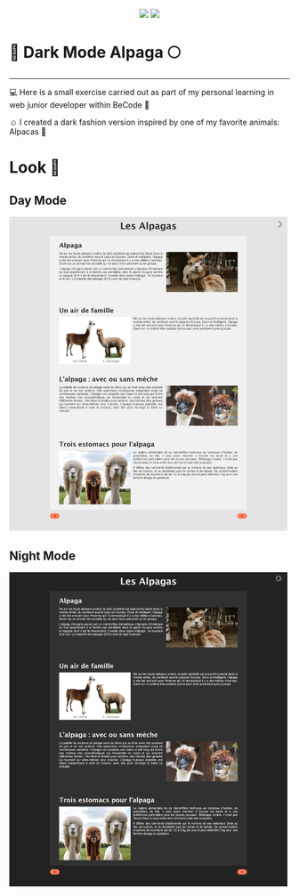 <p align="center">
  <img src="https://img.shields.io/badge/HTML5-E34F26?style=for-the-badge&logo=html5&logoColor=white">
  <img src="https://img.shields.io/badge/CSS3-1572B6?style=for-the-badge&logo=css3&logoColor=white">
</p>

# 🌚 Dark Mode Alpaga :full_moon:
______________________________________
💻 Here is a small exercise carried out as part of my personal learning in web junior developer within BeCode :school_satchel:

☺️ I created a dark fashion version inspired by one of my favorite animals: Alpacas 🦙

# Look 🔎

<p align="center">
    <h2>Day Mode</h2>
    <img src="image-day.jpeg" width="500">
    <h2>Night Mode</h2>
    <img src="image-night.jpeg" width="500">
  
</p>

